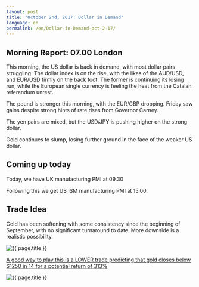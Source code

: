 ```yaml
---
layout: post
title: "October 2nd, 2017: Dollar in Demand"
language: en
permalink: /en/Dollar-in-Demand-oct-2-17/
---
```

## Morning Report: 07.00 London

This morning, the US dollar is back in demand, with most dollar pairs struggling. The dollar index is on the rise, with the likes of the AUD/USD, and EUR/USD firmly on the back foot. The former is continuing its losing run, while the European single currency is feeling the heat from the Catalan referendum unrest. 

The pound is stronger this morning, with the EUR/GBP dropping. Friday saw gains despite strong hints of rate rises from Governor Carney. 

The yen pairs are mixed, but the USD/JPY is pushing higher on the strong dollar. 

Gold continues to slump, losing further ground in the face of the weaker US dollar. 

## Coming up today 

Today, we have UK manufacturing PMI at 09.30

Following this we get US ISM manufacturing PMI at 15.00. 

## Trade Idea

Gold has been softening with some consistency since the beginning of September, with no significant turnaround to date. More downside is a realistic possibility.   
 
<img class="post-image" src="{{ site.url }}/images/oct/2017-10-02_06-28-11.jpg" alt="{{ page.title }}" title="{{ page.title }}">

<a href="%LINK%%?currency=GBP&market=metals&underlying=frxXAUUSD&formname=higherlower&duration_amount=14&duration_units=d&expiry_type=duration&barrier=1250&amount=10&amount_type=payout" target="_blank">A good way to play this is a LOWER trade predicting that gold closes below $1250 in 14 for a potential return of 313%</a>

<img class="post-image" src="{{ site.url }}/images/oct/2017-10-02_06-33-54.jpg" alt="{{ page.title }}" title="{{ page.title }}">


